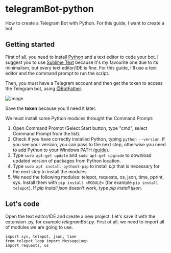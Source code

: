# telegramBot-python
How to create a Telegram Bot with Python. For this guide, I want to create a bot 

## Getting started
First of all, you need to install [Python](https://www.python.org/downloads/) and a text editor to code your bot. I suggest you to use [Sublime Text](https://www.sublimetext.com/) because it's my favourite one due to its minimalism, but every text editor/IDE is fine. 
For this guide, I'll use a text editor and the command prompt to run the script.

Then, you must have a Telegram account and then get the token to access the Telegram bot, using [@BotFather](https://web.telegram.org/#/im?p=@BotFather).

![image](https://user-images.githubusercontent.com/24494773/100011405-f6628a80-2dd1-11eb-950f-a2ad677f4020.png)

Save the **token** because you'll need it later. 

We must install some Python modules throught the Command Prompt: 
1) Open Command Prompt (Select Start button, type "cmd", select Command Prompt from the list).
2) Check if you have correctly installed Python, typing `python --version`. If you see your version, you can pass to the next step, otherwise you need to add Python to your Windows PATH ([guide](https://datatofish.com/add-python-to-windows-path/)). 
3) Type `sudo apt-get update` and `sudo apt-get upgrade` to download updated version of packages from Python location.
4) Type `sudo apt install python3-pip` to install *pip* that is necessary for the next step to install the modules.
5) We need the following modules: telepot, requests, os, json, time, pprint, sys. Install them with `pip install <MODULE>` (for example `pip install telepot`). If *pip install json* doesn't work, type *pip install ijson*. 

## Let's code
Open the text editor/IDE and create a new project. Let's save it with the extension .py, for example *telegramBot.py*. 
First of all, we need to import all of modules we are going to use. 
```
import sys, telepot, json, time
from telepot.loop import MessageLoop
import requests, os

```
